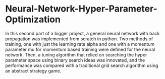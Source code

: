 # Neural-Network-Hyper-Parameter-Optimization
In this second part of a bigger project, a general neural network with back propagation was implemented from scratch in python.  Two methods of training, one with just the learning rate alpha and one with a momentum parameter mu for momentum based training were defined for the neural network. Then, a tuning algorithm that relied on searching the hyper parameter space using binary search ideas was innovated, and the performance was compared with a traditional grid search algorithm using an abstract strategy game.
